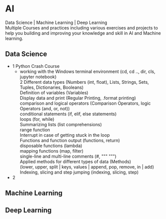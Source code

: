 # AI
Data Science | Machine Learning | Deep Learning <br>
Multiple Courses and practices including various exercises and projects to help you building and improving your knowledge and skill in AI and Machine learning.<br>
## Data Science
- 1 Python Crash Course<br>
    * working with the Windows terminal environment (cd, cd .., dir, cls, jupyter notebook)<br>
2 Different data types (Numbers (int, float), Lists, Strings, Sets, Tuples, Dictionaries, Booleans)<br>
 Definition of variables (Variables)<br>
 Display data and print (Regular Printing, .format printing)<br>
comparison and logical operators (Comparison Operators, logic Operators (and, or, not))<br>
conditional statements (if, elif, else statements)<br>
 loops (for, while)<br>
 Summarizing lists (list comprehensions)<br>
 range function<br>
Interrupt in case of getting stuck in the loop<br>
 Functions and function output (functions, return)<br>
 disposable functions (lambda)<br>
 mapping functions (map, filter)<br>
 single-line and multi-line comments (#, """ """)<br>
 Applied methods for different types of data (Methods)<br>
(lower, upper, split | keys, values ​​| append, pop, remove, in | add)<br>
 Indexing, slicing and step jumping (indexing, slicing, step)<br>
- 2
## Machine Learning
## Deep Learning
